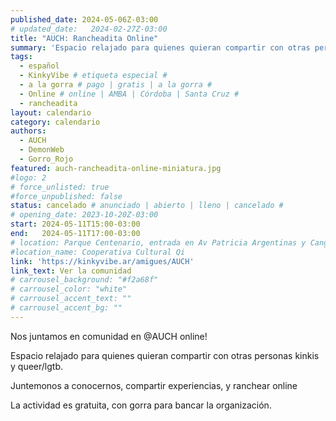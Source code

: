```yaml
---
published_date: 2024-05-06Z-03:00
# updated_date:   2024-02-27Z-03:00
title: "AUCH: Rancheadita Online"
summary: 'Espacio relajado para quienes quieran compartir con otras personas kinkis y queer/lgtb.'
tags:
  - español
  - KinkyVibe # etiqueta especial #
  - a la gorra # pago | gratis | a la gorra #
  - Online # online | AMBA | Córdoba | Santa Cruz #
  - rancheadita
layout: calendario
category: calendario
authors:
  - AUCH
  - DemonWeb
  - Gorro_Rojo
featured: auch-rancheadita-online-miniatura.jpg
#logo: 2
# force_unlisted: true
#force_unpublished: false
status: cancelado # anunciado | abierto | lleno | cancelado #
# opening_date: 2023-10-20Z-03:00
start: 2024-05-11T15:00-03:00
end:   2024-05-11T17:00-03:00
# location: Parque Centenario, entrada en Av Patricia Argentinas y Cangallo, CABA
#location_name: Cooperativa Cultural Qi
link: 'https://kinkyvibe.ar/amigues/AUCH'
link_text: Ver la comunidad
# carrousel_background: "#f2a68f"
# carrousel_color: "white"
# carrousel_accent_text: ""
# carrousel_accent_bg: ""
---
```

Nos juntamos en comunidad en @AUCH online!

Espacio relajado para quienes quieran compartir con otras personas kinkis y queer/lgtb.

Juntemonos a conocernos, compartir experiencias, y ranchear online 

La actividad es gratuita, con gorra para bancar la organización. 